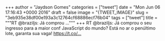 
+++
author = "Jaydson Gomes"
categories = ["tweet"]
date = "Mon Jun 06 17:16:43 +0000 2016"
draft = false
image = "{TWEET_IMAGE}"
slug = "3eb935e38df00e193a3c12764cf68886ecf76b04"
tags = ["tweet"]
title = """RT @braziljs: Já comprou ..."""
+++
RT @braziljs: Já comprou o seu ingresso para a maior conf JavaScript do mundo? Está no ar o penúltimo lote, garanta sua vaga! https://t.co/…
